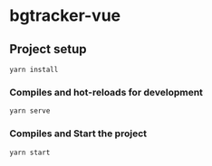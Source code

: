 # bgtracker-vue

## Project setup
```
yarn install
```

### Compiles and hot-reloads for development
```
yarn serve
```

### Compiles and Start the project
```
yarn start
```
